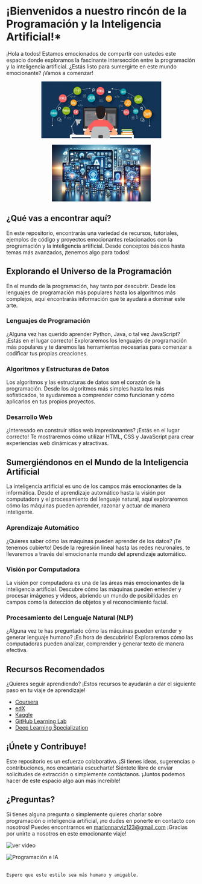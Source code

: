 # ¡Bienvenidos a nuestro rincón de la Programación y la Inteligencia Artificial!*

¡Hola a todos! Estamos emocionados de compartir con ustedes este espacio donde exploramos la fascinante intersección entre la programación y la inteligencia artificial. ¿Estás listo para sumergirte en este mundo emocionante? ¡Vamos a comenzar!

<p align="center">
<img src="/Logos/imagen.jpg" height="150">
</p>

<p align="center">
<img src="/Logos/ia.jpg" height="150">
</p>

## ¿Qué vas a encontrar aquí? 

En este repositorio, encontrarás una variedad de recursos, tutoriales, ejemplos de código y proyectos emocionantes relacionados con la programación y la inteligencia artificial. Desde conceptos básicos hasta temas más avanzados, ¡tenemos algo para todos!



## Explorando el Universo de la Programación

En el mundo de la programación, hay tanto por descubrir. Desde los lenguajes de programación más populares hasta los algoritmos más complejos, aquí encontrarás información que te ayudará a dominar este arte.

### Lenguajes de Programación

¿Alguna vez has querido aprender Python, Java, o tal vez JavaScript? ¡Estás en el lugar correcto! Exploraremos los lenguajes de programación más populares y te daremos las herramientas necesarias para comenzar a codificar tus propias creaciones.

### Algoritmos y Estructuras de Datos

Los algoritmos y las estructuras de datos son el corazón de la programación. Desde los algoritmos más simples hasta los más sofisticados, te ayudaremos a comprender cómo funcionan y cómo aplicarlos en tus propios proyectos.

### Desarrollo Web

¿Interesado en construir sitios web impresionantes? ¡Estás en el lugar correcto! Te mostraremos cómo utilizar HTML, CSS y JavaScript para crear experiencias web dinámicas y atractivas.

## Sumergiéndonos en el Mundo de la Inteligencia Artificial

La inteligencia artificial es uno de los campos más emocionantes de la informática. Desde el aprendizaje automático hasta la visión por computadora y el procesamiento del lenguaje natural, aquí exploraremos cómo las máquinas pueden aprender, razonar y actuar de manera inteligente.

### Aprendizaje Automático

¿Quieres saber cómo las máquinas pueden aprender de los datos? ¡Te tenemos cubierto! Desde la regresión lineal hasta las redes neuronales, te llevaremos a través del emocionante mundo del aprendizaje automático.

### Visión por Computadora

La visión por computadora es una de las áreas más emocionantes de la inteligencia artificial. Descubre cómo las máquinas pueden entender y procesar imágenes y videos, abriendo un mundo de posibilidades en campos como la detección de objetos y el reconocimiento facial.

### Procesamiento del Lenguaje Natural (NLP)

¿Alguna vez te has preguntado cómo las máquinas pueden entender y generar lenguaje humano? ¡Es hora de descubrirlo! Exploraremos cómo las computadoras pueden analizar, comprender y generar texto de manera efectiva.

## Recursos Recomendados

¿Quieres seguir aprendiendo? ¡Estos recursos te ayudarán a dar el siguiente paso en tu viaje de aprendizaje!

- [Coursera](https://www.coursera.org/)
- [edX](https://www.edx.org/) 
- [Kaggle](https://www.kaggle.com/)
- [GitHub Learning Lab](https://lab.github.com/)
- [Deep Learning Specialization](https://www.deeplearning.ai/deep-learning-specialization/)

## ¡Únete y Contribuye!

Este repositorio es un esfuerzo colaborativo. ¡Si tienes ideas, sugerencias o contribuciones, nos encantaría escucharte! Siéntete libre de enviar solicitudes de extracción o simplemente contáctanos. ¡Juntos podemos hacer de este espacio algo aún más increíble!

## ¿Preguntas?

Si tienes alguna pregunta o simplemente quieres charlar sobre programación o inteligencia artificial, ¡no dudes en ponerte en contacto con nosotros! Puedes encontrarnos en [marlonnarviz123@gmail.com](marlonnarviz123@gmail.com) 
¡Gracias por unirte a nosotros en este emocionante viaje!

![ver video](https://www.youtube.com/watch?v=uCpE6z999Uk)

![Programación e IA](https://via.placeholder.com/800x200.png)
```

Espero que este estilo sea más humano y amigable.

